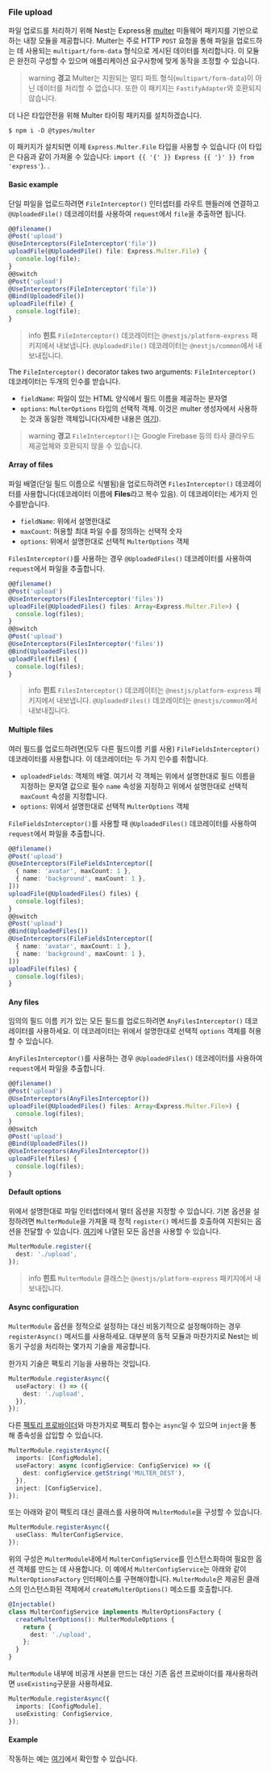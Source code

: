 ### File upload

파일 업로드를 처리하기 위해 Nest는 Express용 [multer](https://github.com/expressjs/multer) 미들웨어 패키지를 기반으로하는 내장 모듈을 제공합니다. Multer는 주로 HTTP `POST` 요청을 통해 파일을 업로드하는 데 사용되는 `multipart/form-data` 형식으로 게시된 데이터를 처리합니다. 이 모듈은 완전히 구성할 수 있으며 애플리케이션 요구사항에 맞게 동작을 조정할 수 있습니다.

> warning **경고** Multer는 지원되는 멀티 파트 형식(`multipart/form-data`)이 아닌 데이터를 처리할 수 없습니다. 또한 이 패키지는 `FastifyAdapter`와 호환되지 않습니다.

더 나은 타입안전을 위해 Multer 타이핑 패키지를 설치하겠습니다.

```shell
$ npm i -D @types/multer
```

이 패키지가 설치되면 이제 `Express.Multer.File` 타입을 사용할 수 있습니다 (이 타입은 다음과 같이 가져올 수 있습니다: `import {{ '{' }} Express {{ '}' }} from 'express'`). .

#### Basic example

단일 파일을 업로드하려면 `FileInterceptor()` 인터셉터를 라우트 핸들러에 연결하고 `@UploadedFile()` 데코레이터를 사용하여 `request`에서 `file`을 추출하면 됩니다.

```typescript
@@filename()
@Post('upload')
@UseInterceptors(FileInterceptor('file'))
uploadFile(@UploadedFile() file: Express.Multer.File) {
  console.log(file);
}
@@switch
@Post('upload')
@UseInterceptors(FileInterceptor('file'))
@Bind(UploadedFile())
uploadFile(file) {
  console.log(file);
}
```

> info **힌트** `FileInterceptor()` 데코레이터는 `@nestjs/platform-express` 패키지에서 내보냅니다.  `@UploadedFile()` 데코레이터는 `@nestjs/common`에서 내보내집니다.

The `FileInterceptor()` decorator takes two arguments:
`FileInterceptor()` 데코레이터는 두개의 인수를 받습니다.

- `fieldName`: 파일이 있는 HTML 양식에서 필드 이름을 제공하는 문자열
- `options`: `MulterOptions` 타입의 선택적 객체. 이것은 multer 생성자에서 사용하는 것과 동일한 객체입니다(자세한 내용은 [여기](https://github.com/expressjs/multer#multeropts)).

> warning **경고** `FileInterceptor()`는 Google Firebase 등의 타사 클라우드 제공업체와 호환되지 않을 수 있습니다.

#### Array of files

파일 배열(단일 필드 이름으로 식별됨)을 업로드하려면 `FilesInterceptor()` 데코레이터를 사용합니다(데코레이터 이름에 **Files**라고 복수 있음). 이 데코레이터는 세가지 인수를받습니다.

- `fieldName`: 위에서 설명한대로
- `maxCount`: 허용할 최대 파일 수를 정의하는 선택적 숫자
- `options`: 위에서 설명한대로 선택적 `MulterOptions` 객체

`FilesInterceptor()`를 사용하는 경우 `@UploadedFiles()` 데코레이터를 사용하여 `request`에서 파일을 추출합니다.

```typescript
@@filename()
@Post('upload')
@UseInterceptors(FilesInterceptor('files'))
uploadFile(@UploadedFiles() files: Array<Express.Multer.File>) {
  console.log(files);
}
@@switch
@Post('upload')
@UseInterceptors(FilesInterceptor('files'))
@Bind(UploadedFiles())
uploadFile(files) {
  console.log(files);
}
```

> info **힌트** `FilesInterceptor()` 데코레이터는 `@nestjs/platform-express` 패키지에서 내보냅니다. `@UploadedFiles()` 데코레이터는 `@nestjs/common`에서 내보내집니다.

#### Multiple files

여러 필드를 업로드하려면(모두 다른 필드이름 키를 사용) `FileFieldsInterceptor()` 데코레이터를 사용합니다. 이 데코레이터는 두 가지 인수를 취합니다.

- `uploadedFields`: 객체의 배열. 여기서 각 객체는 위에서 설명한대로 필드 이름을 지정하는 문자열 값으로 필수 `name` 속성을 지정하고 위에서 설명한대로 선택적 `maxCount` 속성을 지정합니다.
- `options`: 위에서 설명한대로 선택적 `MulterOptions` 객체

`FileFieldsInterceptor()`를 사용할 때 `@UploadedFiles()` 데코레이터를 사용하여 `request`에서 파일을 추출합니다.

```typescript
@@filename()
@Post('upload')
@UseInterceptors(FileFieldsInterceptor([
  { name: 'avatar', maxCount: 1 },
  { name: 'background', maxCount: 1 },
]))
uploadFile(@UploadedFiles() files) {
  console.log(files);
}
@@switch
@Post('upload')
@Bind(UploadedFiles())
@UseInterceptors(FileFieldsInterceptor([
  { name: 'avatar', maxCount: 1 },
  { name: 'background', maxCount: 1 },
]))
uploadFile(files) {
  console.log(files);
}
```

#### Any files

임의의 필드 이름 키가 있는 모든 필드를 업로드하려면 `AnyFilesInterceptor()` 데코레이터를 사용하세요. 이 데코레이터는 위에서 설명한대로 선택적 `options` 객체를 허용할 수 있습니다.

`AnyFilesInterceptor()`를 사용하는 경우 `@UploadedFiles()` 데코레이터를 사용하여 `request`에서 파일을 추출합니다.

```typescript
@@filename()
@Post('upload')
@UseInterceptors(AnyFilesInterceptor())
uploadFile(@UploadedFiles() files: Array<Express.Multer.File>) {
  console.log(files);
}
@@switch
@Post('upload')
@Bind(UploadedFiles())
@UseInterceptors(AnyFilesInterceptor())
uploadFile(files) {
  console.log(files);
}
```

#### Default options

위에서 설명한대로 파일 인터셉터에서 멀터 옵션을 지정할 수 있습니다. 기본 옵션을 설정하려면 `MulterModule`을 가져올 때 정적 `register()` 메서드를 호출하여 지원되는 옵션을 전달할 수 있습니다. [여기](https://github.com/expressjs/multer#multeropts)에 나열된 모든 옵션을 사용할 수 있습니다.

```typescript
MulterModule.register({
  dest: './upload',
});
```

> info **힌트** `MulterModule` 클래스는 `@nestjs/platform-express` 패키지에서 내보내집니다.

#### Async configuration

`MulterModule` 옵션을 정적으로 설정하는 대신 비동기적으로 설정해야하는 경우 `registerAsync()` 메서드를 사용하세요. 대부분의 동적 모듈과 마찬가지로 Nest는 비동기 구성을 처리하는 몇가지 기술을 제공합니다.

한가지 기술은 팩토리 기능을 사용하는 것입니다.

```typescript
MulterModule.registerAsync({
  useFactory: () => ({
    dest: './upload',
  }),
});
```

다른 [팩토리 프로바이더](/fundamentals/custom-providers#factory-providers-usefactory)와 마찬가지로 팩토리 함수는 `async`일 수 있으며 `inject`을 통해 종속성을 삽입할 수 있습니다.

```typescript
MulterModule.registerAsync({
  imports: [ConfigModule],
  useFactory: async (configService: ConfigService) => ({
    dest: configService.getString('MULTER_DEST'),
  }),
  inject: [ConfigService],
});
```

또는 아래와 같이 팩토리 대신 클래스를 사용하여 `MulterModule`을 구성할 수 있습니다.

```typescript
MulterModule.registerAsync({
  useClass: MulterConfigService,
});
```

위의 구성은 `MulterModule`내에서 `MulterConfigService`를 인스턴스화하여 필요한 옵션 객체를 만드는 데 사용합니다. 이 예에서 `MulterConfigService`는 아래와 같이 `MulterOptionsFactory` 인터페이스를 구현해야합니다. `MulterModule`은 제공된 클래스의 인스턴스화된 객체에서 `createMulterOptions()` 메소드를 호출합니다.

```typescript
@Injectable()
class MulterConfigService implements MulterOptionsFactory {
  createMulterOptions(): MulterModuleOptions {
    return {
      dest: './upload',
    };
  }
}
```

`MulterModule` 내부에 비공개 사본을 만드는 대신 기존 옵션 프로바이더를 재사용하려면 `useExisting`구문을 사용하세요.

```typescript
MulterModule.registerAsync({
  imports: [ConfigModule],
  useExisting: ConfigService,
});
```

#### Example

작동하는 예는 [여기](https://github.com/nestjs/nest/tree/master/sample/29-file-upload)에서 확인할 수 있습니다.
